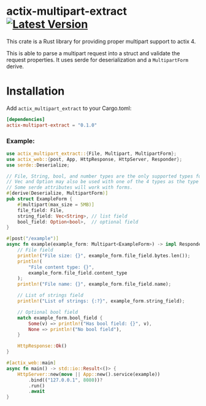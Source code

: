 # actix-multipart-extract [![Latest Version]][crates.io]
This crate is a Rust library for providing proper multipart support to actix 4.

[Latest Version]: https://img.shields.io/crates/v/actix-multipart-extract
[crates.io]: https://crates.io/crates/actix-multipart-extract

This is able to parse a multipart request into a struct and validate the request properties. It uses serde for deserialization and a `MultipartForm` derive.

# Installation
Add `actix_multipart_extract` to your Cargo.toml:
```toml
[dependencies]
actix-multipart-extract = "0.1.0"
```
### Example:
```rs
use actix_multipart_extract::{File, Multipart, MultipartForm};
use actix_web::{post, App, HttpResponse, HttpServer, Responder};
use serde::Deserialize;

// File, String, bool, and number types are the only supported types for forms.
// Vec and Option may also be used with one of the 4 types as the type param.
// Some serde attributes will work with forms.
#[derive(Deserialize, MultipartForm)]
pub struct ExampleForm {
    #[multipart(max_size = 5MB)]
    file_field: File,
    string_field: Vec<String>, // list field
    bool_field: Option<bool>,  // optional field
}

#[post("/example")]
async fn example(example_form: Multipart<ExampleForm>) -> impl Responder {
    // File field
    println!("File size: {}", example_form.file_field.bytes.len());
    println!(
        "File content type: {}",
        example_form.file_field.content_type
    );
    println!("File name: {}", example_form.file_field.name);

    // List of strings field
    println!("List of strings: {:?}", example_form.string_field);

    // Optional bool field
    match example_form.bool_field {
        Some(v) => println!("Has bool field: {}", v),
        None => println!("No bool field"),
    }

    HttpResponse::Ok()
}

#[actix_web::main]
async fn main() -> std::io::Result<()> {
    HttpServer::new(move || App::new().service(example))
        .bind(("127.0.0.1", 8080))?
        .run()
        .await
}
```